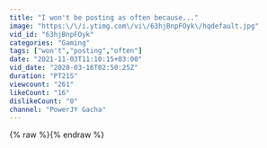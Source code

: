 ```yaml
---
title: "I won't be posting as often because..."
image: "https:\/\/i.ytimg.com\/vi\/63hjBnpFOyk\/hqdefault.jpg"
vid_id: "63hjBnpFOyk"
categories: "Gaming"
tags: ["won't","posting","often"]
date: "2021-11-03T11:10:15+03:00"
vid_date: "2020-03-16T02:50:25Z"
duration: "PT21S"
viewcount: "261"
likeCount: "16"
dislikeCount: "0"
channel: "PowerJY Gacha"
---
```

{% raw %}{% endraw %}
